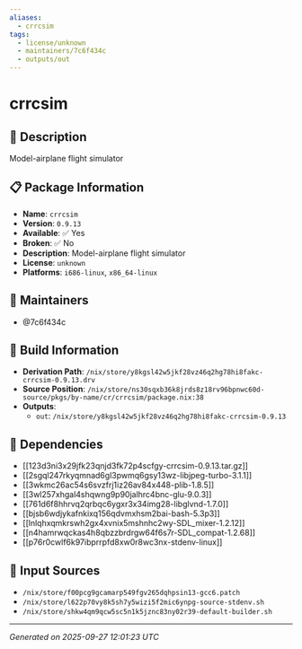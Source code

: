 ```yaml
---
aliases:
  - crrcsim
tags:
  - license/unknown
  - maintainers/7c6f434c
  - outputs/out
---
```


# crrcsim

## 📝 Description

Model-airplane flight simulator

## 📋 Package Information

- **Name**: `crrcsim`
- **Version**: `0.9.13`
- **Available**: ✅ Yes
- **Broken**: ✅ No
- **Description**: Model-airplane flight simulator
- **License**: `unknown`
- **Platforms**: `i686-linux`, `x86_64-linux`
## 👥 Maintainers

- @7c6f434c


## 🔧 Build Information

- **Derivation Path**: `/nix/store/y8kgsl42w5jkf28vz46q2hg78hi8fakc-crrcsim-0.9.13.drv`
- **Source Position**: `/nix/store/ns30sqxb36k8jrds8z18rv96bpnwc60d-source/pkgs/by-name/cr/crrcsim/package.nix:38`
- **Outputs**:
  - `out`:  `/nix/store/y8kgsl42w5jkf28vz46q2hg78hi8fakc-crrcsim-0.9.13`

## 🔗 Dependencies

- [[123d3ni3x29jfk23qnjd3fk72p4scfgy-crrcsim-0.9.13.tar.gz]]
- [[2sgql247rkyqmnad6gl3pwmq6gsy13wz-libjpeg-turbo-3.1.1]]
- [[3wkmc26ac54s6svzfrj1iz26av84x448-plib-1.8.5]]
- [[3wl257xhgal4shqwng9p90jalhrc4bnc-glu-9.0.3]]
- [[761d6f8hhrvq2qrbqc6ygxr3x34img28-libglvnd-1.7.0]]
- [[bjsb6wdjykafnkixq156qdvmxhsm2bai-bash-5.3p3]]
- [[lnlqhxqmkrswh2gx4xvnix5mshnhc2wy-SDL_mixer-1.2.12]]
- [[n4hamrwqckas4h8qbzzbrdrgw64f6s7r-SDL_compat-1.2.68]]
- [[p76r0cwlf6k97ibprrpfd8xw0r8wc3nx-stdenv-linux]]

## 📁 Input Sources

- `/nix/store/f00pcg9gcamarp549fgv265dqhpsin13-gcc6.patch`
- `/nix/store/l622p70vy8k5sh7y5wizi5f2mic6ynpg-source-stdenv.sh`
- `/nix/store/shkw4qm9qcw5sc5n1k5jznc83ny02r39-default-builder.sh`

---
*Generated on 2025-09-27 12:01:23 UTC*
